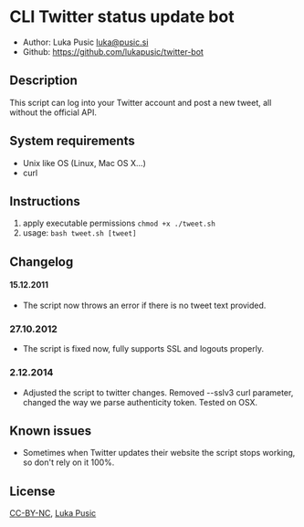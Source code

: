 # CLI Twitter status update bot

* Author: Luka Pusic <luka@pusic.si>
* Github: https://github.com/lukapusic/twitter-bot

## Description
This script can log into your Twitter account and post a new tweet, all without the official API.

## System requirements
* Unix like OS (Linux, Mac OS X...)
* curl

## Instructions
1. apply executable permissions ```chmod +x ./tweet.sh```
2. usage: ```bash tweet.sh [tweet]```

## Changelog

#### 15.12.2011
* The script now throws an error if there is no tweet text provided.

### 27.10.2012
* The script is fixed now, fully supports SSL and logouts properly.

### 2.12.2014
* Adjusted the script to twitter changes. Removed --sslv3 curl parameter, changed the way we parse authenticity token. Tested on OSX.

## Known issues
* Sometimes when Twitter updates their website the script stops working, so don't rely on it 100%.

## License
[CC-BY-NC](https://creativecommons.org/licenses/by-nc/2.0/), [Luka Pusic](http://pusic.si)
